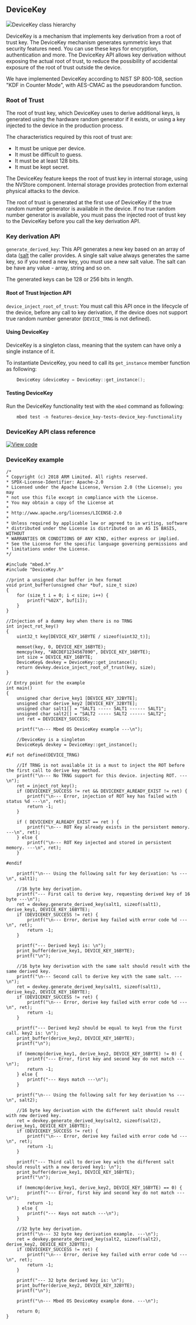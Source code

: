 ## DeviceKey

<span class="images">![](https://os.mbed.com/docs/v5.10/mbed-os-api-doxy/classmbed_1_1_device_key.png)<span>DeviceKey class hierarchy</span></span>

DeviceKey is a mechanism that implements key derivation from a root of trust key. The DeviceKey mechanism generates symmetric keys that security features need. You can use these keys for encryption, authentication and more. The DeviceKey API allows key derivation without exposing the actual root of trust, to reduce the possibility of accidental exposure of the root of trust outside the device.

We have implemented DeviceKey according to NIST SP 800-108, section "KDF in Counter Mode", with AES-CMAC as the pseudorandom function.

### Root of Trust

The root of trust key, which DeviceKey uses to derive additional keys, is generated using the hardware random generator if it exists, or using a key injected to the device in the production process.

The characteristics required by this root of trust are:

- It must be unique per device.
- It must be difficult to guess.
- It must be at least 128 bits.
- It must be kept secret.

The DeviceKey feature keeps the root of trust key in internal storage, using the NVStore component. Internal storage provides protection from external physical attacks to the device.

The root of trust is generated at the first use of DeviceKey if the true random number generator is available in the device. If no true random number generator is available, you must pass the injected root of trust key to the DeviceKey before you call the key derivation API.

### Key derivation API

`generate_derived_key`: This API generates a new key based on an array of data ([salt](https://en.wikipedia.org/wiki/Salt_(cryptography)) the caller provides. A single salt value always generates the same key, so if you need a new key, you must use a new salt value. The salt can be have any value - array, string and so on.

The generated keys can be 128 or 256 bits in length.

#### Root of Trust Injection API

`device_inject_root_of_trust`: You must call this API once in the lifecycle of the device, before any call to key derivation, if the device does not support true random number generator (`DEVICE_TRNG` is not defined).

#### Using DeviceKey

DeviceKey is a singleton class, meaning that the system can have only a single instance of it.

To instantiate DeviceKey, you need to call its `get_instance` member function as following:

```c++
    DeviceKey &deviceKey = DeviceKey::get_instance();
```

#### Testing DeviceKey

Run the DeviceKey functionality test with the `mbed` command as following:

```
    mbed test -n features-device_key-tests-device_key-functionality
```

### DeviceKey API class reference

[![View code](https://www.mbed.com/embed/?type=library)](https://os.mbed.com/docs/v5.10/mbed-os-api-doxy/classmbed_1_1_device_key.html)

### DeviceKey example

```
/*
* Copyright (c) 2018 ARM Limited. All rights reserved.
* SPDX-License-Identifier: Apache-2.0
* Licensed under the Apache License, Version 2.0 (the License); you may
* not use this file except in compliance with the License.
* You may obtain a copy of the License at
*
* http://www.apache.org/licenses/LICENSE-2.0
*
* Unless required by applicable law or agreed to in writing, software
* distributed under the License is distributed on an AS IS BASIS, WITHOUT
* WARRANTIES OR CONDITIONS OF ANY KIND, either express or implied.
* See the License for the specific language governing permissions and
* limitations under the License.
*/

#include "mbed.h"
#include "DeviceKey.h"

//print a unsigned char buffer in hex format
void print_buffer(unsigned char *buf, size_t size)
{
    for (size_t i = 0; i < size; i++) {
        printf("%02X", buf[i]);
    }
}

//Injection of a dummy key when there is no TRNG
int inject_rot_key()
{
    uint32_t key[DEVICE_KEY_16BYTE / sizeof(uint32_t)];

    memset(key, 0, DEVICE_KEY_16BYTE);
    memcpy(key, "ABCDEF1234567890", DEVICE_KEY_16BYTE);
    int size = DEVICE_KEY_16BYTE;
    DeviceKey& devkey = DeviceKey::get_instance();
    return devkey.device_inject_root_of_trust(key, size);
}

// Entry point for the example
int main()
{
    unsigned char derive_key1 [DEVICE_KEY_32BYTE];
    unsigned char derive_key2 [DEVICE_KEY_32BYTE];
    unsigned char salt1[] = "SALT1 ----- SALT1 ------ SALT1";
    unsigned char salt2[] = "SALT2 ----- SALT2 ------ SALT2";
    int ret = DEVICEKEY_SUCCESS;

    printf("\n--- Mbed OS DeviceKey example ---\n");

    //DeviceKey is a singleton
    DeviceKey& devkey = DeviceKey::get_instance();

#if not defined(DEVICE_TRNG)

    //If TRNG is not available it is a must to inject the ROT before the first call to derive key method.
    printf("\n--- No TRNG support for this device. injecting ROT. ---\n");
    ret = inject_rot_key();
    if (DEVICEKEY_SUCCESS != ret && DEVICEKEY_ALREADY_EXIST != ret) {
        printf("\n--- Error, injection of ROT key has failed with status %d ---\n", ret);
        return -1;
    }

    if ( DEVICEKEY_ALREADY_EXIST == ret ) {
        printf("\n--- ROT Key already exists in the persistent memory. ---\n", ret);
    } else {
        printf("\n--- ROT Key injected and stored in persistent memory. ---\n", ret);
    }

#endif

    printf("\n--- Using the following salt for key derivation: %s ---\n", salt1);

    //16 byte key derivation.
    printf("--- First call to derive key, requesting derived key of 16 byte ---\n");
    ret = devkey.generate_derived_key(salt1, sizeof(salt1), derive_key1, DEVICE_KEY_16BYTE);
    if (DEVICEKEY_SUCCESS != ret) {
        printf("\n--- Error, derive key failed with error code %d ---\n", ret);
        return -1;
    }

    printf("--- Derived key1 is: \n");
    print_buffer(derive_key1, DEVICE_KEY_16BYTE);
    printf("\n");

    //16 byte key derivation with the same salt should result with the same derived key.
    printf("\n--- Second call to derive key with the same salt. ---\n");
    ret = devkey.generate_derived_key(salt1, sizeof(salt1), derive_key2, DEVICE_KEY_16BYTE);
    if (DEVICEKEY_SUCCESS != ret) {
        printf("\n--- Error, derive key failed with error code %d ---\n", ret);
        return -1;
    }

    printf("--- Derived key2 should be equal to key1 from the first call. key2 is: \n");
    print_buffer(derive_key2, DEVICE_KEY_16BYTE);
    printf("\n");

    if (memcmp(derive_key1, derive_key2, DEVICE_KEY_16BYTE) != 0) {
        printf("--- Error, first key and second key do not match ---\n");
        return -1;
    } else {
        printf("--- Keys match ---\n");
    }

    printf("\n--- Using the following salt for key derivation %s ---\n", salt2);

    //16 byte key derivation with the different salt should result with new derived key.
    ret = devkey.generate_derived_key(salt2, sizeof(salt2), derive_key1, DEVICE_KEY_16BYTE);
    if (DEVICEKEY_SUCCESS != ret) {
        printf("\n--- Error, derive key failed with error code %d ---\n", ret);
        return -1;
    }

    printf("--- Third call to derive key with the different salt should result with a new derived key1: \n");
    print_buffer(derive_key1, DEVICE_KEY_16BYTE);
    printf("\n");

    if (memcmp(derive_key1, derive_key2, DEVICE_KEY_16BYTE) == 0) {
        printf("--- Error, first key and second key do not match ---\n");
        return -1;
    } else {
        printf("--- Keys not match ---\n");
    }

    //32 byte key derivation.
    printf("\n--- 32 byte key derivation example. ---\n");
    ret = devkey.generate_derived_key(salt2, sizeof(salt2), derive_key2, DEVICE_KEY_32BYTE);
    if (DEVICEKEY_SUCCESS != ret) {
        printf("\n--- Error, derive key failed with error code %d ---\n", ret);
        return -1;
    }

    printf("--- 32 byte derived key is: \n");
    print_buffer(derive_key2, DEVICE_KEY_32BYTE);
    printf("\n");

    printf("\n--- Mbed OS DeviceKey example done. ---\n");

    return 0;
}
```
